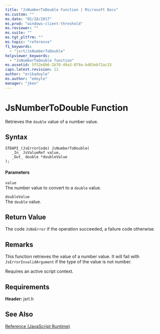 ```yaml
---
title: "JsNumberToDouble Function | Microsoft Docs"
ms.custom: ""
ms.date: "01/18/2017"
ms.prod: "windows-client-threshold"
ms.reviewer: ""
ms.suite: ""
ms.tgt_pltfrm: ""
ms.topic: "reference"
f1_keywords: 
  - "jsrt/JsNumberToDouble"
helpviewer_keywords: 
  - "JsNumberToDouble function"
ms.assetid: 5f52e8b6-2b70-49a3-879a-bd83ebf2ac33
caps.latest.revision: 12
author: "erikadoyle"
ms.author: "edoyle"
manager: "jken"
---
```

# JsNumberToDouble Function
Retrieves the `double` value of a number value.  
  
## Syntax  
  
```  
STDAPI_(JsErrorCode) JsNumberToDouble(  
   _In_ JsValueRef value,  
   _Out_ double *doubleValue  
);  
```  
  
#### Parameters  
 `value`  
 The number value to convert to a `double` value.  
  
 `doubleValue`  
 The `double` value.  
  
## Return Value  
 The code `JsNoError` if the operation succeeded, a failure code otherwise.  
  
## Remarks  
 This function retrieves the value of a number value. It will fail with `JsErrorInvalidArgument` if the type of the value is not number.  
  
 Requires an active script context.  
  
## Requirements  
 **Header:** jsrt.h  
  
## See Also  
 [Reference (JavaScript Runtime)](../chakra-hosting/reference-javascript-runtime.md)